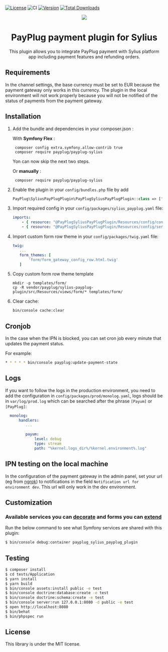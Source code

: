 [![License](https://img.shields.io/packagist/l/payplug/payplug-sylius.svg)](https://github.com/payplug/SyliusPayPlugPlugin/blob/master/LICENSE)
![CI](https://github.com/payplug/SyliusPayPlugPlugin/workflows/CI/badge.svg?branch=master)
[![Version](https://img.shields.io/packagist/v/payplug/payplug-sylius.svg)](https://packagist.org/packages/payplug/payplug-sylius)
[![Total Downloads](https://poser.pugx.org/payplug/payplug-sylius/downloads)](https://packagist.org/packages/payplug/payplug-sylius)

<p align="center">
    <a href="https://sylius.com" target="_blank">
        <img src="https://demo.sylius.com/assets/shop/img/logo.png" />
    </a>
</p>

<h1 align="center">PayPlug payment plugin for Sylius</h1>

<p align="center">This plugin allows you to integrate PayPlug payment with Sylius platform app including payment features and refunding orders.</p>

## Requirements
In the channel settings, the base currency must be set to EUR because the payment gateway only works in this currency. The plugin in the local environment will not work properly because you will not be notified of the status of payments from the payment gateway.

## Installation

1. Add the bundle and dependencies in your composer.json :

    With **Symfony Flex** :

        composer config extra.symfony.allow-contrib true
        composer require payplug/payplug-sylius

    Yon can now skip the next two steps.

    Or **manually** :

        composer require payplug/payplug-sylius

2. Enable the plugin in your `config/bundles.php` file by add

    ```php
    PayPlug\SyliusPayPlugPlugin\PayPlugSyliusPayPlugPlugin::class => ['all' => true],
    ```

3. Import required config in your `config/packages/sylius_payplug.yaml` file:

    ```yaml
    imports:
        - { resource: "@PayPlugSyliusPayPlugPlugin/Resources/config/config.yml" }
        - { resource: "@PayPlugSyliusPayPlugPlugin/Resources/config/services.xml" }
    ```

4. Import custom form row theme in your `config/packages/twig.yaml` file:
    ```yaml
   twig:
       ...
       form_themes: [
           'form/form_gateway_config_row.html.twig'
       ]
    ```

5. Copy custom form row theme template

    ```shell
    mkdir -p templates/form/
    cp -R vendor/payplug/sylius-payplug-plugin/src/Resources/views/form/* templates/form/
    ```

6. Clear cache:

    ```bash
   bin/console cache:clear
    ```

## Cronjob
In the case when the IPN is blocked, you can set cron job every minute that updates the payment status.

For example:

```bash
* * * * * bin/console payplug:update-payment-state
```

## Logs

If you want to follow the logs in the production environment, you need to add the configuration in `config/packages/prod/monolog.yaml`, logs should be in `var/log/prod.log` which can be searched after the phrase `[Payum]` or `[PayPlug]`:

 ```yaml
   monolog:
       handlers:
          ...
          
          payum:
              level: debug
              type: stream
              path: "%kernel.logs_dir%/%kernel.environment%.log"
```

## IPN testing on the local machine

In the configuration of the payment gateway in the admin panel, set your url (eg from [ngrok](https://ngrok.com/)) to notifications in the field `Notification url for environment dev`. This url will only work in the dev environment.
 
## Customization

### Available services you can [decorate](https://symfony.com/doc/current/service_container/service_decoration.html) and forms you can [extend](http://symfony.com/doc/current/form/create_form_type_extension.html)

Run the below command to see what Symfony services are shared with this plugin:
 
```bash
$ bin/console debug:container payplug_sylius_payplug_plugin
```

## Testing

```bash
$ composer install
$ cd tests/Application
$ yarn install
$ yarn build
$ bin/console assets:install public -e test
$ bin/console doctrine:database:create -e test
$ bin/console doctrine:schema:create -e test
$ bin/console server:run 127.0.0.1:8080 -d public -e test
$ open http://localhost:8080
$ bin/behat
$ bin/phpspec run
```

## License

This library is under the MIT license.
